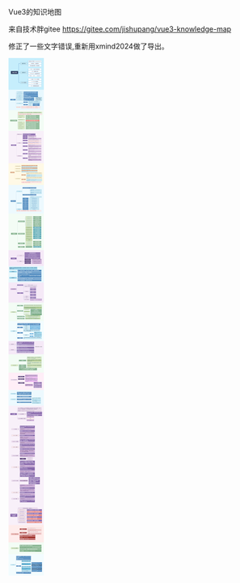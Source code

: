 Vue3的知识地图

来自技术胖gitee https://gitee.com/jishupang/vue3-knowledge-map

修正了一些文字错误,重新用xmind2024做了导出。

![](./挂图版/全图竖.png)
